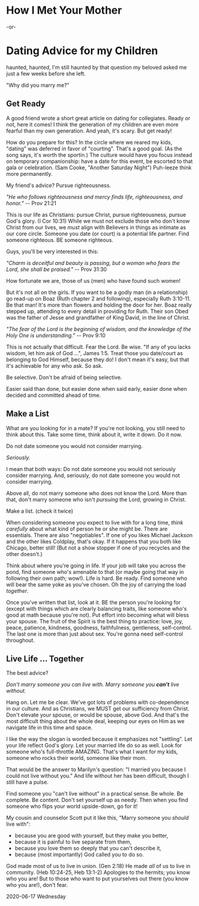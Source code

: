 # How I Met Your Mother

-or-

# Dating Advice for my Children

haunted, haunted,
I'm still haunted by that question my beloved asked me
just a few weeks before she left.

"Why did you marry me?"

## Get Ready

A good friend wrote a short great article on dating for collegiates.
Ready or not, here it comes! I think the generation of my children
are even more fearful than my own generation. And yeah, it's scary.
But get ready!

How do you prepare for this? In the circle where we reared my kids,
"dating" was deferred in favor of "courting". That's a good goal.
(As the song says, it's worth the sportin.)  The culture would have you
focus instead on temporary companionship: have a date for this event,
be escorted to that gala or celebration. (Sam Cooke, "Another Saturday Night")
Puh-leeze think more permanently.

My friend's advice? Pursue righteousness.

*"He who follows righteousness and mercy
finds life, righteousness, and honor."* -- Prov 21:21

This is our life as Christians: pursue Christ, pursue righteousness,
pursue God's glory. (I Cor 10:31) While we must not exclude those who
don't know Christ from our lives, we *must* align with Believers
in things as intimate as our core circle. Someone you date (or court)
is a potential life partner. Find someone righteous. BE someone righteous.

Guys, you'll be very interested in this:

*"Charm is deceitful and beauty is passing,
but a woman who fears the Lord, she shall be praised."* -- Prov 31:30

How fortunate we are, those of us (men) who have found such women!

But it's not all on the girls.
If you want to be a godly man (in a relationship) go read-up on Boaz
(Ruth chapter 2 and following), especially Ruth 3:10-11.
Be that man! It's more than flowers and holding the door for her.
Boaz really stepped up, attending to every detail in providing for Ruth.
Their son Obed was the father of Jesse and grandfather of King David,
in the line of Christ.

*"The fear of the Lord is the beginning of wisdom,
and the knowledge of the Holy One is understanding."* -- Prov 9:10

This is not actually that difficult. Fear the Lord. Be wise.
"If any of you lacks wisdom, let him ask of God ...", James 1:5.
Treat those you date/court as belonging to God Himself, because they do!
I don't mean it's easy, but that it's achievable for any who ask. So ask.

Be selective. Don't be afraid of being selective.

Easier said than done,
but easier done when said early,
easier done when decided and committed ahead of time.

## Make a List

What are you looking for in a mate?
If you're not looking, you still need to think about this.
Take some time, think about it, write it down. Do it now.

Do not date someone you would not consider marrying.

*Seriously.*

I mean that both ways:
Do not date someone you would not seriously consider marrying.
And, seriously, do not date someone you would not consider marrying.

Above all, do not marry someone who does not know the Lord.
More than that, don't marry someone who isn't *pursuing* the Lord,
growing in Christ.

Make a list. (check it twice)

When considering someone you expect to live with for a long time,
*think carefully* about what kind of person he or she might be.
There are essentials. There are also "negotiables". If one of you likes
Michael Jackson and the other likes Coldplay, that's okay. If it happens
that you both like Chicago, better still! (But not a show stopper
if one of you recycles and the other doesn't.)

Think about where you're going in life. If your job will take you
across the pond, find someone who's amenable to that (or maybe going
that way in following their own path; wow!). Life is hard. Be ready.
Find someone who will bear the same yoke as you've chosen. Oh the joy
of carrying the load *together*.

Once you've written that list, look at it.
BE the person you're looking for (except with things which are clearly
balancing traits, like someone who's good at math because you're not).
Put effort into becoming what will bless your spouse. The fruit of the
Spirit is the best thing to practice: love, joy, peace, patience,
kindness, goodness, faithfulness, gentleness, self-control. The last one
is more than just about sex. You're gonna need self-control throughout.

## Live Life ... Together

The best advice?

*Don't marry someone you can live with.
Marry someone you **can't** live without.*

Hang on. Let me be clear.
We've got lots of problems with co-dependence in our culture.
And as Christians, we MUST get our sufficiency from Christ.
Don't elevate your spouse, or would be spouse, above God.
And that's the most difficult thing about the whole deal,
keeping our eyes on Him as we navigate life in this time and space.

I like the way the slogan is worded because it emphasizes not "settling".
Let your life reflect God's glory. Let your married life do so as well.
Look for someone who's full-throttle AMAZING. That's what I want
for my kids, someone who rocks their world, someone like their mom.

That would be the answer to Marilyn's question:
"I married you because I could not live without you."
And life without her has been difficult, though I still have a pulse.

Find someone you "can't live without" in a practical sense.
Be whole. Be complete. Be content. Don't set yourself up as needy.
Then when you find someone who flips your world upside-down, go for it!

My cousin and counselor Scott put it like this,
"Marry someone you *should* live with":

* because you are good with yourself, but they make you better,
* because it is painful to live separate from them,
* because you love them so deeply that you can't describe it,
* because (most importantly) God called you to do so.

God made most of us to live in union. (Gen 2:18)
He made *all* of us to live in community. (Heb 10:24-25, Heb 13:1-2)
Apologies to the hermits; you know who you are! But to those who want
to put yourselves out there (you know who you are!), don't fear.

2020-06-17 Wednesday


